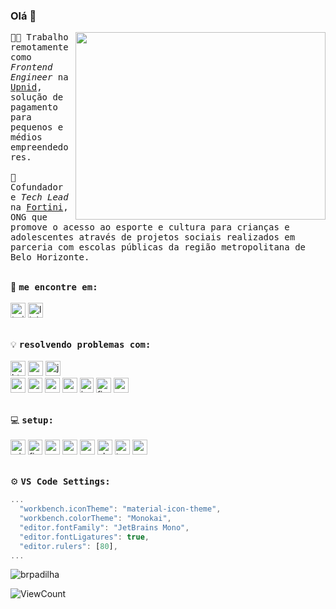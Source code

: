 ### Olá 👋
<img align="right" width="400" height="300" src="https://cdn.dribbble.com/users/2145071/screenshots/4503713/dev.gif">

<samp>:man_technologist: Trabalho remotamente como _Frontend Engineer_ na [Upnid](https://upnid.com), solução de pagamento para pequenos e médios empreendedores. <br/><br/>
:blue_heart: Cofundador e _Tech Lead_ na [Fortini](https://fortini.org.br), ONG que promove o acesso ao esporte e cultura para crianças e adolescentes através de projetos sociais realizados em parceria com escolas públicas da região metropolitana de Belo Horizonte.</samp>


<br/> :handshake: <samp>**me encontre em:**</samp>
<br/><br/>
<a href="https://www.twitter.com/brunodesde1987" target="_blank"><img src="https://devicon.dev/devicon.git/icons/twitter/twitter-original.svg" alt="twitter" width="24" height="24"/></a>
<a href="https://www.linkedin.com/in/brunodesde1987" target="_blank"><img src="https://devicon.dev/devicon.git/icons/linkedin/linkedin-original.svg" alt="linkedin" width="24" height="24"/></a>
<!--<a href="mailto:bruno@solutweb.com.br" target="_blank"><img src="https://cdn.svgporn.com/logos/google-gmail.svg" alt="react" width="16" height="12"/></a>-->

<br/> :bulb: <samp>**resolvendo problemas com:**</samp>
<br/><br/>
<img src="https://devicon.dev/devicon.git/icons/html5/html5-original-wordmark.svg" alt="html5" title="HTML5" width="24" height="24"/>
<img src="https://devicon.dev/devicon.git/icons/css3/css3-original-wordmark.svg" alt="css3" title="CSS3" width="24" height="24"/>
<img src="https://devicon.dev/devicon.git/icons/javascript/javascript-original.svg" alt="javascript" title="JavaScript" width="24" height="24"/>
<br/>
<img src="https://devicon.dev/devicon.git/icons/react/react-original.svg" alt="react" title="React" width="24" height="24"/>
<img src="https://cdn.svgporn.com/logos/angular-icon.svg" alt="angular" title="Angular" width="23" height="24"/>
<img src="https://devicon.dev/devicon.git/icons/nodejs/nodejs-original.svg" alt="nodejs" title="Node.js" width="24" height="24"/>
<img src="https://cdn.svgporn.com/logos/cypress.svg" alt="cypress" title="Cypress" width="24" height="24"/>
<img src="https://cdn.svgporn.com/logos/jest.svg" alt="jest" title="Jest" width="22" height="24"/>
<img src="https://cdn.svgporn.com/logos/firebase.svg" alt="firebase" title="Firebase" width="24" height="24"/>
<img src="https://cdn.svgporn.com/logos/graphql.svg" alt="graphql" title="GraphQL" width="24" height="24"/>
<br/>


<br/> :computer: <samp>**setup:**</samp>
<br/><br/>
<img src="https://cdn.svgporn.com/logos/microsoft-windows.svg" alt="windows" title="Windows 10 (Não me julgue rs)" width="24" height="24"/>
<img src="https://www.mozilla.org/media/img/favicons/firefox/browser/developer/favicon-196x196.b8d17dd1dda2.png" alt="firefox" title="Firefox Developer Edition" width="23" height="24"/>
<img src="https://cdn.svgporn.com/logos/visual-studio-code.svg" alt="vs code" title="VS Code" width="24" height="24"/>
<img src="https://cdn.svgporn.com/logos/prettier.svg" alt="prettier" title="Prettier" width="24" height="24"/>
<img src="https://cdn.svgporn.com/logos/yarn.svg" alt="yarn" title="Yarn" width="24" height="24"/>
<img src="https://cdn.svgporn.com/logos/slack-icon.svg" alt="slack" title="Slack" width="24" height="24"/>
<img src="https://cdn.svgporn.com/logos/todoist-icon.svg" alt="todoist" title="Todoist" width="24" height="24"/>
<img src="https://cdn.iconscout.com/icon/free/png-256/spotify-11-432546.png" title="Spotify" alt="spotify" width="24" height="24"/>

<br/> :gear: <samp>**VS Code Settings:**</samp>
```js
...
  "workbench.iconTheme": "material-icon-theme",
  "workbench.colorTheme": "Monokai",
  "editor.fontFamily": "JetBrains Mono",
  "editor.fontLigatures": true,
  "editor.rulers": [80],
...
```

<p>
  <img src="https://github-readme-stats.vercel.app/api?username=brunodesde1987&count_private=true&show_icons=true&hide=stars,contribs" alt="brpadilha" />
</p>

![ViewCount](https://views.whatilearened.today/views/github/brunodesde1987/brunodesde1987.svg)
